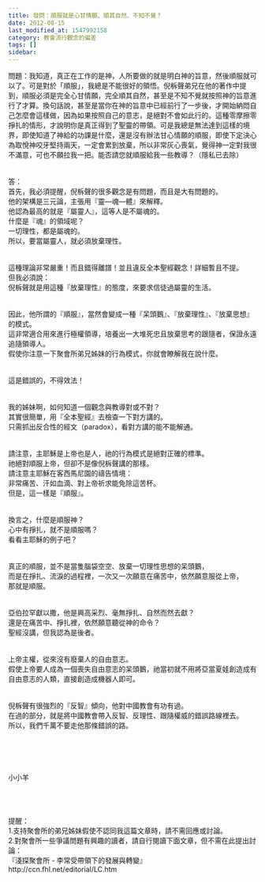 ```yaml
---
title: 發問：順服就是心甘情願、順其自然、不知不覺？
date: 2012-08-15
last_modified_at: 1547992158
category: 教會流行觀念的偏差
tags: []
sidebar: 
---
```


<p>問題：我知道，真正在工作的是神，人所要做的就是明白神的旨意，然後順服就可以了。可是對於「順服」，我總是不能很好的領悟。倪柝聲弟兄在他的著作中提到，順服必須是完全心甘情願，完全順其自然，甚至是不知不覺就按照神的旨意進行了才算。換句話說，甚至是當你在神的旨意中已經前行了一步後，才開始納悶自己怎麼會這樣做，因為如果按照自己的意志，是絕對不會如此行的。這種零摩擦零掙扎的情形，才說明你是真正得到了聖靈的帶領。可是我總是無法達到這樣的境界，即使知道了神給的功課是什麼，還是沒有辦法甘心情願的順服，即使下定決心為取悅神咬牙堅持兩天，一定會累到放棄，所以非常灰心喪氣，覺得神一定對我很不滿意，可也不願拉我一把。能否請您就順服給我一些教導？（隱私已去除）<!--more--><br/><br/><br/>答：<br/>首先，我必須提醒，倪柝聲的很多觀念是有問題，而且是大有問題的。<br/>他的架構是三元論，主張用『靈—魂—體』來解釋。<br/>他認為最高的就是『屬靈人』，這等人是不屬魂的。<br/>什麼是『魂』的領域呢？<br/>一切理性，都是屬魂的。<br/>所以，要當屬靈人，就必須放棄理性。<br/><br/> <br/>這種理論非常嚴重！而且錯得離譜！並且違反全本聖經觀念！詳細暫且不提。<br/>但我必須說：<br/>倪柝聲就是用這種『放棄理性』的態度，來要求信徒過屬靈的生活。<br/><br/> <br/>因此，他所謂的『順服』，當然會變成一種『呆頭鵝』、『放棄理性』、『放棄思想』的模式。<br/>這非常適合用來進行極權領導，培養出一大堆死忠且放棄思考的跟隨者，保證永遠追隨領導人。<br/>假使你注意一下聚會所弟兄姊妹的行為模式，你就會瞭解我在說什麼。<br/> <br/><br/>這是錯誤的，不得效法！<br/> <br/><br/>我的姊妹啊，如何知道一個觀念與教導對或不對？<br/>其實很簡單，用『全本聖經』去檢查一下對方講的。<br/>只需抓出反合性的經文（paradox），看對方講的能不能解通。<br/> <br/><br/>請注意，主耶穌是上帝也是人，祂的行為模式是絕對正確的標準。<br/>祂絕對順服上帝，但卻不是像倪柝聲講的那樣。<br/>請注意主耶穌在客西馬尼園的禱告情境：<br/>非常痛苦、汗如血滴、對上帝祈求能免除這苦杯。<br/>但是，這一樣是『順服』。<br/> <br/><br/>換言之，什麼是順服神？<br/>心中有掙扎，就不是順服嗎？<br/>看看主耶穌的例子吧？<br/> <br/><br/>真正的順服，並不是當隻腦袋空空、放棄一切理性思想的呆頭鵝，<br/>而是在掙扎、流淚的過程裡，一次又一次願意在痛苦中，依然願意服從上帝，<br/>那就是順服。<br/> <br/><br/>亞伯拉罕獻以撒，他是興高采烈、毫無掙扎、自然而然去獻？<br/>還是在痛苦中、掙扎裡，依然願意聽從神的命令？<br/>聖經沒講，但我認為是後者。<br/> <br/><br/>上帝主權，從來沒有廢棄人的自由意志。<br/>假使上帝要人成為一個喪失自由意志的呆頭鵝，祂當初就不用將亞當夏娃創造成有自由意志的人類，直接創造成機器人即可。<br/> <br/><br/>倪柝聲有很強烈的『反智』傾向，他對中國教會有功有過。<br/>在過的部分，就是將中國教會帶入反智、反理性、跟隨權威的錯誤路線裡去。<br/>所以，我們千萬不要走他那條錯誤的路。<br/> <br/><br/><br/><br/><br/>小小羊<br/><br/><br/><br/><br/>提醒：<br/>1.支持聚會所的弟兄姊妹假使不認同我這篇文章時，請不需回應或討論。<br/>2.對聚會所一些爭議問題有興趣的讀者，請自行閱讀下面文章，但不需在此提出討論：<br/>『淺探聚會所 - 李常受帶領下的發展與轉變』<br/>http://ccn.fhl.net/editorial/LC.htm<br/><br/><br/><br/><br/></p>
